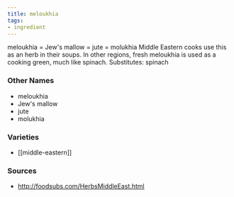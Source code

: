 ```yaml
---
title: meloukhia
tags:
- ingredient
---
```

meloukhia = Jew's mallow = jute = molukhia Middle Eastern cooks use this as an herb in their soups. In other regions, fresh meloukhia is used as a cooking green, much like spinach. Substitutes: spinach

### Other Names

* meloukhia
* Jew's mallow
* jute
* molukhia

### Varieties

* [[middle-eastern]]

### Sources
* http://foodsubs.com/HerbsMiddleEast.html

